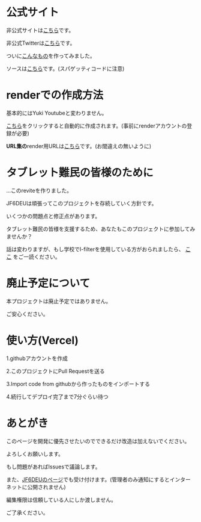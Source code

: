 # 公式サイト

非公式サイトは[こちら](https://revite.jf6deu.net/)です。

非公式Twitterは[こちら](https://x.com/ForkRevite)です。

ついに[こんなもの](https://revite-urls.onrender.com/)を作ってみました。

ソースは[こちら](https://github.com/JF6DEU/revite-urls)です。(スパゲッティコードに注意)

# renderでの作成方法

基本的にはYuki Youtubeと変わりません。

[こちら](http://render.com/deploy?repo=https://github.com/JF6DEU/revite-1/)をクリックすると自動的に作成されます。(事前にrenderアカウントの登録が必要)

**URL集の**render用URLは[こちら](http://render.com/deploy?repo=https://github.com/JF6DEU/revite-urls/)です。(お間違えの無いように)

# タブレット難民の皆様のために

...このreviteを作りました。

JF6DEUは頑張ってこのプロジェクトを存続していく方針です。

いくつかの問題点と修正点があります。

タブレット難民の皆様を支援するため、あなたもこのプロジェクトに参加してみませんか？

話は変わりますが、もし学校でI-filterを使用している方がおられましたら、 [ここ](https://tnsk.ie-t.net/index.php?id=72) をご一読ください。

# 廃止予定について

本プロジェクトは廃止予定ではありません。

ご安心ください。

# 使い方(Vercel)

1.githubアカウントを作成

2.このプロジェクトにPull Requestを送る

3.Import code from githubから作ったものをインポートする

4.続行してデプロイ完了まで7分ぐらい待つ

# あとがき

このページを開発に優先させたいのでできるだけ改造は加えないでください。

よろしくお願いします。

もし問題があればIssuesで議論します。

また、[JF6DEUのページ](https://tnsk.ie-t.net)でも受け付けます。(管理者のみ通知にするとインターネットに公開されません)

編集権限は信頼している人にしか渡しません。

ご了承ください。
